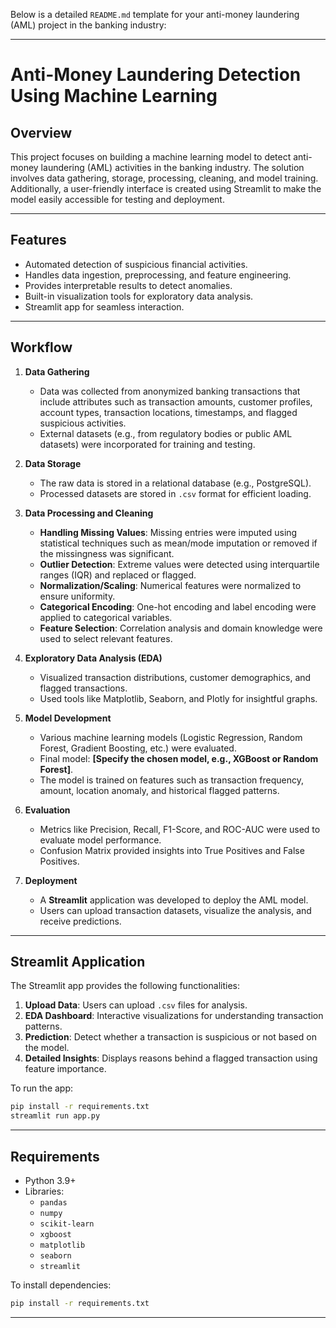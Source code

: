 Below is a detailed `README.md` template for your anti-money laundering (AML) project in the banking industry:  

---

# **Anti-Money Laundering Detection Using Machine Learning**

## **Overview**  
This project focuses on building a machine learning model to detect anti-money laundering (AML) activities in the banking industry. The solution involves data gathering, storage, processing, cleaning, and model training. Additionally, a user-friendly interface is created using Streamlit to make the model easily accessible for testing and deployment.

---

## **Features**  
- Automated detection of suspicious financial activities.
- Handles data ingestion, preprocessing, and feature engineering.
- Provides interpretable results to detect anomalies.
- Built-in visualization tools for exploratory data analysis.
- Streamlit app for seamless interaction.

---

## **Workflow**  
1. **Data Gathering**  
   - Data was collected from anonymized banking transactions that include attributes such as transaction amounts, customer profiles, account types, transaction locations, timestamps, and flagged suspicious activities.
   - External datasets (e.g., from regulatory bodies or public AML datasets) were incorporated for training and testing.

2. **Data Storage**  
   - The raw data is stored in a relational database (e.g., PostgreSQL).
   - Processed datasets are stored in `.csv` format for efficient loading.

3. **Data Processing and Cleaning**  
   - **Handling Missing Values**: Missing entries were imputed using statistical techniques such as mean/mode imputation or removed if the missingness was significant.
   - **Outlier Detection**: Extreme values were detected using interquartile ranges (IQR) and replaced or flagged.
   - **Normalization/Scaling**: Numerical features were normalized to ensure uniformity.
   - **Categorical Encoding**: One-hot encoding and label encoding were applied to categorical variables.
   - **Feature Selection**: Correlation analysis and domain knowledge were used to select relevant features.

4. **Exploratory Data Analysis (EDA)**  
   - Visualized transaction distributions, customer demographics, and flagged transactions.
   - Used tools like Matplotlib, Seaborn, and Plotly for insightful graphs.

5. **Model Development**  
   - Various machine learning models (Logistic Regression, Random Forest, Gradient Boosting, etc.) were evaluated.
   - Final model: **[Specify the chosen model, e.g., XGBoost or Random Forest]**.
   - The model is trained on features such as transaction frequency, amount, location anomaly, and historical flagged patterns.

6. **Evaluation**  
   - Metrics like Precision, Recall, F1-Score, and ROC-AUC were used to evaluate model performance.
   - Confusion Matrix provided insights into True Positives and False Positives.

7. **Deployment**  
   - A **Streamlit** application was developed to deploy the AML model.
   - Users can upload transaction datasets, visualize the analysis, and receive predictions.

---

## **Streamlit Application**  
The Streamlit app provides the following functionalities:  
1. **Upload Data**: Users can upload `.csv` files for analysis.  
2. **EDA Dashboard**: Interactive visualizations for understanding transaction patterns.  
3. **Prediction**: Detect whether a transaction is suspicious or not based on the model.  
4. **Detailed Insights**: Displays reasons behind a flagged transaction using feature importance.  

To run the app:  
```bash
pip install -r requirements.txt
streamlit run app.py
```

---

## **Requirements**  
- Python 3.9+
- Libraries:  
  - `pandas`  
  - `numpy`  
  - `scikit-learn`  
  - `xgboost`  
  - `matplotlib`  
  - `seaborn`  
  - `streamlit`  

To install dependencies:  
```bash
pip install -r requirements.txt
```

---
